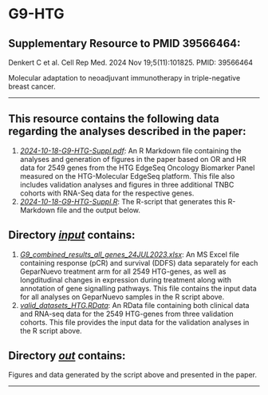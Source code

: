 # G9-HTG


## Supplementary Resource to PMID 39566464:  

Denkert C et al. Cell Rep Med. 2024 Nov 19;5(11):101825. PMID: 39566464

Molecular adaptation to neoadjuvant immunotherapy in triple-negative breast cancer.

************************************************************

## This resource contains the following data regarding the analyses described in the paper:


1. [*2024-10-18-G9-HTG-Suppl.pdf*](https://github.com/tkarn/G9-HTG/blob/main/2024-10-18-G9-HTG-Suppl.pdf):  An R Markdown file containing the analyses and generation of figures in the paper based on OR and HR data for 2549 genes from the HTG EdgeSeq Oncology Biomarker Panel measured on the HTG-Molecular EdgeSeq platform. This file also includes validation analyses and figures in three additional TNBC cohorts with RNA-Seq data for the respective genes.
2. [*2024-10-18-G9-HTG-Suppl.R*](https://github.com/tkarn/G9-HTG/blob/main/2024-10-18-G9-HTG-Suppl.R):  The R-script that generates this R-Markdown file and the output below.


## Directory [*input*](https://github.com/tkarn/G9-HTG/tree/main/input/) contains:
1. [*G9_combined_results_all_genes_24JUL2023.xlsx*](https://github.com/tkarn/G9-HTG/tree/main/input/G9_combined_results_all_genes_24JUL2023.xlsx):  An MS Excel file containing response (pCR) and survival (DDFS) data separately for each GeparNuevo treatment arm for all 2549 HTG-genes, as well as longditudinal changes in expression during treatment along with annotation of gene signalling pathways. This file contains the input data for all analyses on GeparNuevo samples in the R script above.
2. [*valid_datasets_HTG.RData*](https://github.com/tkarn/G9-HTG/tree/main/input/valid_datasets_HTG.RData):  An RData file containing both clinical data and RNA-seq data for the 2549 HTG-genes from three validation cohorts. This file provides the input data for the validation analyses in the R script above. 


## Directory [*out*](https://github.com/tkarn/G9-HTG/tree/main/out/) contains: 
Figures and data generated by the script above and presented in the paper.

************************************************************

 
